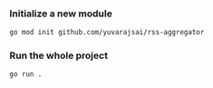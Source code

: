 ### Initialize a new module

```bash
go mod init github.com/yuvarajsai/rss-aggregator
```

### Run the whole project

```bash
go run .
```

